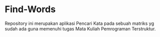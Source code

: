 # Find-Words
Repository ini merupakan aplikasi Pencari Kata pada sebuah matriks yg sudah ada guna memenuhi tugas Mata Kuliah Pemrograman Terstruktur.
